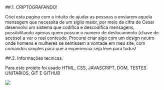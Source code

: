 ##.1. CRIPTOGRAFANDO!

Criei esta pagina com o intuito de ajudar as pessoas a enviarem aquela mensagem que necessita de um sigilo maior, por meio da cifra de Cesar desenvolvi um sistema que codifica e descodifica mensagens, possibilitando apenas quem possue o numero de deslocamento (chave de acesso) a ver o real conteudo.
Procurei criar algo com um design neutro onde homens e mulheres se sentissem a vontade em meu site, com comandos simples para que a experiencia seja leve para todos!

##.2. Informações tecnicas.

Para este projeto foi usado HTML, CSS, JAVASCRIPT, DOM, TESTES UNITARIOS, GIT E GITHUB


![](https://uploaddeimagens.com.br/images/002/946/533/full/CIFRA.jpg?1604499764)
